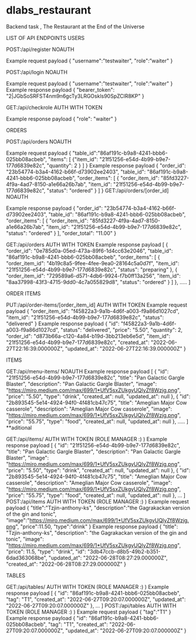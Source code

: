 # dlabs_restaurant
Backend task , The Restaurant at the End of the Universe

LIST OF API ENDPOINTS
USERS

POST:/api/register 
NOAUTH

Example request payload
{
"username":"testwaiter",
"role":”waiter"
}

POST:/api/login 
NOAUTH

Example request payload
{
"username":"testwaiter",
"role":”waiter"
}
Example response payload
{
    "bearer_token": "2|JGbSoSRFST4nm9n6gcTy3LRGOskls90SpZClR8KP"
}

GET:/api/checkrole 
AUTH WITH TOKEN

Example response payload
{
    "role": "waiter"
}

ORDERS

POST:/api/orders 
NOAUTH

Example request payload
{
    "table_id":"86af191c-b9a8-4241-bbb6-025bb08acbeb",
        "items": [
            {"item_id": "21f51256-e54d-4b99-b9e7-177d6839e82c",
            "quantity": 2
            }
            ]
}
Example response payload
{
    "order_id": "23b54774-b3a4-4162-b66f-d73902ee2403",
    "table_id": "86af191c-b9a8-4241-bbb6-025bb08acbeb",
    "order_items": [
        {
            "order_item_id": "85fd3227-4f9a-4ad7-8150-a1e66a26b7ab",
            "item_id": "21f51256-e54d-4b99-b9e7-177d6839e82c",
            "status": "ordered"
        }
    ]
}
GET:/api/orders/[order_id] 
NOAUTH

Example response payload
{
    "order_id": "23b54774-b3a4-4162-b66f-d73902ee2403",
    "table_id": "86af191c-b9a8-4241-bbb6-025bb08acbeb",
    "order_items": [
        {
            "order_item_id": "85fd3227-4f9a-4ad7-8150-a1e66a26b7ab",
            "item_id": "21f51256-e54d-4b99-b9e7-177d6839e82c",
            "status": "ordered"
        }
    ],
    "order_total": "11.00"
}

GET:/api/orders
AUTH WITH TOKEN
Example response payload
[
    {
        "order_id": "0e785d0a-05ed-473a-89f6-1d4cc63e2046",
        "table_id": "86af191c-b9a8-4241-bbb6-025bb08acbeb",
        "order_items": [
            {
                "order_item_id": "4b19c8a5-9fee-4fee-9ea0-28164c5a0d7f",
                "item_id": "21f51256-e54d-4b99-b9e7-177d6839e82c",
                "status": "preparing"
            },
            {
                "order_item_id": "729589a6-d571-4db6-9924-f7b0ff13a256",
                "item_id": "8aa37998-43f3-4715-9dd0-4c7a055829d8",
                "status": "ordered"
            }
        ]
    },
   …..
]

ORDER ITEMS

PUT:/api/order-items/[order_item_id]
AUTH WITH TOKEN
Example request payload
  {
	 "order_item_id": "f45822a3-9a1b-4d6f-a003-f9a86d1027cd",
         "item_id": "21f51256-e54d-4b99-b9e7-177d6839e82c",
         "status": "delivered"
   }
Example response payload
{
    "id": "f45822a3-9a1b-4d6f-a003-f9a86d1027cd",
    "status": "delivered",
    "price": "5.50",
    "quantity": 2,
    "order_id": "d873b66a-c120-4a84-b19d-3bb213eb6e5d",
    "item_id": "21f51256-e54d-4b99-b9e7-177d6839e82c",
    "created_at": "2022-06-27T22:16:39.000000Z",
    "updated_at": "2022-06-27T22:16:39.000000Z"
}

ITEMS

GET:/api/menu-items/
NOAUTH
Example response payload
[
    {
        "id": "21f51256-e54d-4b99-b9e7-177d6839e82c",
        "title": "Pan Galactic Gargle Blaster",
        "description": "Pan Galactic Gargle Blaster",
        "image": "https://miro.medium.com/max/699/1*UfV5sxZUkgyUQIyZf8Wzjg.png",
        "price": "5.50",
        "type": "drink",
        "created_at": null,
        "updated_at": null
    },
    {
        "id": "2b893545-5e14-4924-94f0-4f481cb47c75",
        "title": "Ameglian Major Cow casserole",
        "description": "Ameglian Major Cow casserole",
        "image": "https://miro.medium.com/max/699/1*UfV5sxZUkgyUQIyZf8Wzjg.png",
        "price": "55.75",
        "type": "food",
        "created_at": null,
        "updated_at": null
    }, …..
]
**aditional

GET:/api/items/
AUTH WITH TOKEN (ROLE MANAGER :) )
Example response payload
[
    {
        "id": "21f51256-e54d-4b99-b9e7-177d6839e82c",
        "title": "Pan Galactic Gargle Blaster",
        "description": "Pan Galactic Gargle Blaster",
        "image": "https://miro.medium.com/max/699/1*UfV5sxZUkgyUQIyZf8Wzjg.png",
        "price": "5.50",
        "type": "drink",
        "created_at": null,
        "updated_at": null
    },
    {
        "id": "2b893545-5e14-4924-94f0-4f481cb47c75",
        "title": "Ameglian Major Cow casserole",
        "description": "Ameglian Major Cow casserole",
        "image": "https://miro.medium.com/max/699/1*UfV5sxZUkgyUQIyZf8Wzjg.png",
        "price": "55.75",
        "type": "food",
        "created_at": null,
        "updated_at": null
    }, …
]
POST:/api/items 
AUTH WITH TOKEN (ROLE MANAGER :) )
Example request payload
{
"title":"Tzjin-anthony-ks",
"description":"the Gagrakackan version of the gin and tonic",
"image":"https://miro.medium.com/max/699/1*UfV5sxZUkgyUQIyZf8Wzjg.png",
"price":11.50,
"type":"drink"
}
Example response payload
{
    "title": "Tzjin-anthony-ks",
    "description": "the Gagrakackan version of the gin and tonic",
    "image": "https://miro.medium.com/max/699/1*UfV5sxZUkgyUQIyZf8Wzjg.png",
    "price": 11.5,
    "type": "drink",
    "id": "3db47ccb-d8b5-49b2-b351-6dad363068be",
    "updated_at": "2022-06-28T08:27:29.000000Z",
    "created_at": "2022-06-28T08:27:29.000000Z"
}

TABLES

GET:/api/tables/
AUTH WITH TOKEN (ROLE MANAGER :) )
Example response payload
[
    {
        "id": "86af191c-b9a8-4241-bbb6-025bb08acbeb",
        "tag": "T1",
        "created_at": "2022-06-27T09:20:07.000000Z",
        "updated_at": "2022-06-27T09:20:07.000000Z"
    }, ...
]
POST:/api/tables 
AUTH WITH TOKEN (ROLE MANAGER :) )
Example request payload
{
"tag":"T1"
}
Example response payload
   {
        "id": "86af191c-b9a8-4241-bbb6-025bb08acbeb",
        "tag": "T1",
        "created_at": "2022-06-27T09:20:07.000000Z",
        "updated_at": "2022-06-27T09:20:07.000000Z"
    }
